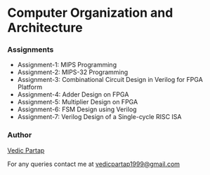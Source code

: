 # Computer Organization and Architecture

### Assignments
* Assignment-1: MIPS Programming
* Assignment-2: MIPS-32 Programming
* Assignment-3: Combinational Circuit Design in Verilog for FPGA Platform
* Assignment-4: Adder Design on FPGA
* Assignment-5: Multiplier Design on FPGA
* Assignment-6: FSM Design using Verilog
* Assignment-7: Verilog Design of a Single-cycle RISC ISA

### Author
[Vedic Partap](http://cse.iitkgp.ac.in/~vedicp/) 

For any queries contact me at <vedicpartap1999@gmail.com>
